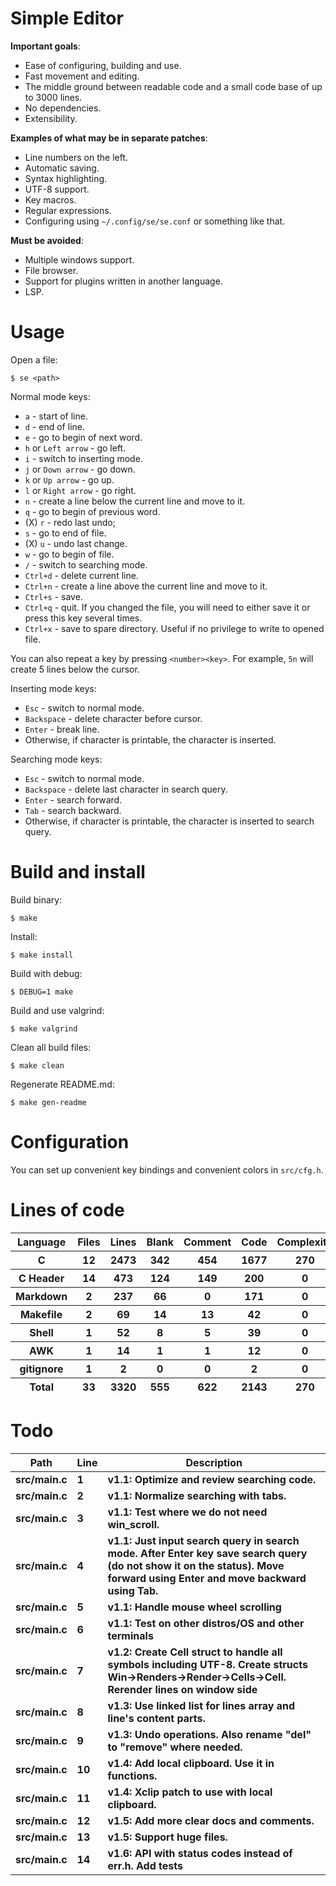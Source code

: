 # Simple Editor

**Important goals**:

- Ease of configuring, building and use.
- Fast movement and editing.
- The middle ground between readable code and a small code base of up to 3000 lines.
- No dependencies.
- Extensibility.

**Examples of what may be in separate patches**:

- Line numbers on the left.
- Automatic saving.
- Syntax highlighting.
- UTF-8 support.
- Key macros.
- Regular expressions.
- Configuring using `~/.config/se/se.conf` or something like that.

**Must be avoided**:

- Multiple windows support.
- File browser.
- Support for plugins written in another language.
- LSP.

# Usage

Open a file:

```
$ se <path>
```

Normal mode keys:

- `a` - start of line.
- `d` - end of line.
- `e` - go to begin of next word.
- `h` or `Left arrow` - go left.
- `i` - switch to inserting mode.
- `j` or `Down arrow` - go down.
- `k` or `Up arrow` - go up.
- `l` or `Right arrow` - go right.
- `n` - create a line below the current line and move to it.
- `q` - go to begin of previous word.
- (X) `r` - redo last undo;
- `s` - go to end of file.
- (X) `u` - undo last change.
- `w` - go to begin of file.
- `/` - switch to searching mode.
- `Ctrl+d` - delete current line.
- `Ctrl+n` - create a line above the current line and move to it.
- `Ctrl+s` - save.
- `Ctrl+q` - quit. If you changed the file, you will need to either save it or press this key several times.
- `Ctrl+x` - save to spare directory. Useful if no privilege to write to opened file.

You can also repeat a key by pressing `<number><key>`. For example, `5n` will create 5 lines below the cursor.

Inserting mode keys:

- `Esc` - switch to normal mode.
- `Backspace` - delete character before cursor.
- `Enter` - break line.
- Otherwise, if character is printable, the character is inserted.

Searching mode keys:

- `Esc` - switch to normal mode.
- `Backspace` - delete last character in search query.
- `Enter` - search forward.
- `Tab` - search backward.
- Otherwise, if character is printable, the character is inserted to search query.

# Build and install

Build binary:

```
$ make
```

Install:

```
$ make install
```

Build with debug:

```
$ DEBUG=1 make
```

Build and use valgrind:

```
$ make valgrind
```

Clean all build files:

```
$ make clean
```

Regenerate README.md:

```
$ make gen-readme
```

# Configuration

You can set up convenient key bindings and convenient colors in `src/cfg.h`.


# Lines of code

<table id="scc-table">
	<thead><tr>
		<th>Language</th>
		<th>Files</th>
		<th>Lines</th>
		<th>Blank</th>
		<th>Comment</th>
		<th>Code</th>
		<th>Complexity</th>
		<th>Bytes</th>
	</tr></thead>
	<tbody><tr>
		<th>C</th>
		<th>12</th>
		<th>2473</th>
		<th>342</th>
		<th>454</th>
		<th>1677</th>
		<th>270</th>
		<th>59836</th>
	</tr><tr>
		<th>C Header</th>
		<th>14</th>
		<th>473</th>
		<th>124</th>
		<th>149</th>
		<th>200</th>
		<th>0</th>
		<th>11721</th>
	</tr><tr>
		<th>Markdown</th>
		<th>2</th>
		<th>237</th>
		<th>66</th>
		<th>0</th>
		<th>171</th>
		<th>0</th>
		<th>4802</th>
	</tr><tr>
		<th>Makefile</th>
		<th>2</th>
		<th>69</th>
		<th>14</th>
		<th>13</th>
		<th>42</th>
		<th>0</th>
		<th>1480</th>
	</tr><tr>
		<th>Shell</th>
		<th>1</th>
		<th>52</th>
		<th>8</th>
		<th>5</th>
		<th>39</th>
		<th>0</th>
		<th>1008</th>
	</tr><tr>
		<th>AWK</th>
		<th>1</th>
		<th>14</th>
		<th>1</th>
		<th>1</th>
		<th>12</th>
		<th>0</th>
		<th>220</th>
	</tr><tr>
		<th>gitignore</th>
		<th>1</th>
		<th>2</th>
		<th>0</th>
		<th>0</th>
		<th>2</th>
		<th>0</th>
		<th>11</th>
	</tr></tbody>
	<tfoot><tr>
		<th>Total</th>
		<th>33</th>
		<th>3320</th>
		<th>555</th>
		<th>622</th>
		<th>2143</th>
		<th>270</th>
    	<th>79078</th>
	</tr></tfoot>
	</table>

# Todo

|Path|Line|Description|
|-|-|-|
|**src/main.c**|**1**|**v1.1: Optimize and review searching code.**|
|**src/main.c**|**2**|**v1.1: Normalize searching with tabs.**|
|**src/main.c**|**3**|**v1.1: Test where we do not need win_scroll.**|
|**src/main.c**|**4**|**v1.1: Just input search query in search mode. After Enter key save search query (do not show it on the status). Move forward using Enter and move backward using Tab.**|
|**src/main.c**|**5**|**v1.1: Handle mouse wheel scrolling**|
|**src/main.c**|**6**|**v1.1: Test on other distros/OS and other terminals**|
|**src/main.c**|**7**|**v1.2: Create Cell struct to handle all symbols including UTF-8. Create structs Win->Renders->Render->Cells->Cell. Rerender lines on window side**|
|**src/main.c**|**8**|**v1.3: Use linked list for lines array and line's content parts.**|
|**src/main.c**|**9**|**v1.3: Undo operations. Also rename "del" to "remove" where needed.**|
|**src/main.c**|**10**|**v1.4: Add local clipboard. Use it in functions.**|
|**src/main.c**|**11**|**v1.4: Xclip patch to use with local clipboard.**|
|**src/main.c**|**12**|**v1.5: Add more clear docs and comments.**|
|**src/main.c**|**13**|**v1.5: Support huge files.**|
|**src/main.c**|**14**|**v1.6: API with status codes instead of err.h. Add tests**|
